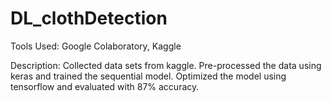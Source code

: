 # DL_clothDetection
Tools Used: Google Colaboratory, Kaggle

Description: Collected data sets from kaggle. Pre-processed the data using keras and trained the sequential model. Optimized the model using tensorflow and evaluated with 87% accuracy.

